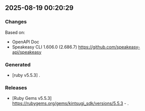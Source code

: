 

## 2025-08-19 00:20:29
### Changes
Based on:
- OpenAPI Doc  
- Speakeasy CLI 1.606.0 (2.686.7) https://github.com/speakeasy-api/speakeasy
### Generated
- [ruby v5.5.3] .
### Releases
- [Ruby Gems v5.5.3] https://rubygems.org/gems/kintsugi_sdk/versions/5.5.3 - .